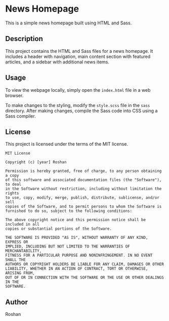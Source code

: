 # News Homepage

This is a simple news homepage built using HTML and Sass.

## Description

This project contains the HTML and Sass files for a news homepage. It includes a header with navigation, main content section with featured articles, and a sidebar with additional news items.

## Usage

To view the webpage locally, simply open the `index.html` file in a web browser.

To make changes to the styling, modify the `style.scss` file in the `sass` directory. After making changes, compile the Sass code into CSS using a Sass compiler.

## License

This project is licensed under the terms of the MIT license.

```
MIT License

Copyright (c) [year] Roshan

Permission is hereby granted, free of charge, to any person obtaining a copy
of this software and associated documentation files (the "Software"), to deal
in the Software without restriction, including without limitation the rights
to use, copy, modify, merge, publish, distribute, sublicense, and/or sell
copies of the Software, and to permit persons to whom the Software is
furnished to do so, subject to the following conditions:

The above copyright notice and this permission notice shall be included in all
copies or substantial portions of the Software.

THE SOFTWARE IS PROVIDED "AS IS", WITHOUT WARRANTY OF ANY KIND, EXPRESS OR
IMPLIED, INCLUDING BUT NOT LIMITED TO THE WARRANTIES OF MERCHANTABILITY,
FITNESS FOR A PARTICULAR PURPOSE AND NONINFRINGEMENT. IN NO EVENT SHALL THE
AUTHORS OR COPYRIGHT HOLDERS BE LIABLE FOR ANY CLAIM, DAMAGES OR OTHER
LIABILITY, WHETHER IN AN ACTION OF CONTRACT, TORT OR OTHERWISE, ARISING FROM,
OUT OF OR IN CONNECTION WITH THE SOFTWARE OR THE USE OR OTHER DEALINGS IN THE
SOFTWARE.
```

## Author

Roshan